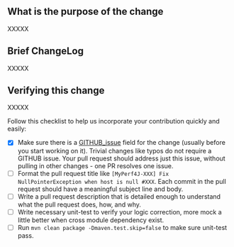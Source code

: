 ## What is the purpose of the change

XXXXX

## Brief ChangeLog

XXXXX

## Verifying this change

XXXXX

Follow this checklist to help us incorporate your contribution quickly and easily:

- [x] Make sure there is a [GITHUB_issue](https://github.com/LinShunKang/MyPerf4J/issues) field for the change (usually before you start working on it). Trivial changes like typos do not require a GITHUB issue. Your pull request should address just this issue, without pulling in other changes - one PR resolves one issue.
- [ ] Format the pull request title like `[MyPerf4J-XXX] Fix NullPointerException when host is null #XXX`. Each commit in the pull request should have a meaningful subject line and body.
- [ ] Write a pull request description that is detailed enough to understand what the pull request does, how, and why.
- [ ] Write necessary unit-test to verify your logic correction, more mock a little better when cross module dependency exist.
- [ ] Run `mvn clean package -Dmaven.test.skip=false` to make sure unit-test pass.